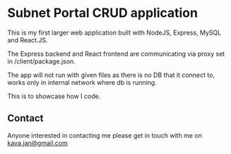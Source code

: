 # Subnet Portal CRUD application
This is my first larger web application built with NodeJS, Express, MySQL and React.JS.

The Express backend and React frontend are communicating via proxy set in /client/package.json.

The app will not run with given files as there is no DB that it connect to, works only in internal network where db is running.

This is to showcase how I code.

## Contact
Anyone interested in contacting me please get in touch with me on kava.jan@gmail.com
